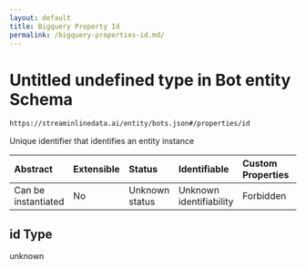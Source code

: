 ```yaml
---
layout: default
title: Bigquery Property Id
permalink: /bigquery-properties-id.md/
---
```

# Untitled undefined type in Bot entity Schema

```txt
https://streaminlinedata.ai/entity/bots.json#/properties/id
```

Unique identifier that identifies an entity instance

| Abstract            | Extensible | Status         | Identifiable            | Custom Properties | Additional Properties | Access Restrictions | Defined In                                            |
| :------------------ | :--------- | :------------- | :---------------------- | :---------------- | :-------------------- | :------------------ | :---------------------------------------------------- |
| Can be instantiated | No         | Unknown status | Unknown identifiability | Forbidden         | Allowed               | none                | [bots.json*](bots.md "open original schema") |

## id Type

unknown
